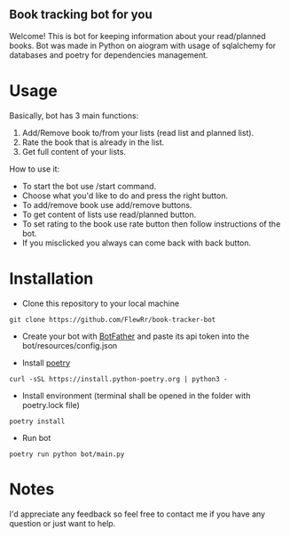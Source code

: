 ## Book tracking bot for you

Welcome! This is bot for keeping information about your read/planned books. Bot was made in Python on aiogram with usage of sqlalchemy for databases and poetry for dependencies management.


# Usage
Basically, bot has 3 main functions:      
  1. Add/Remove book to/from your lists (read list and planned list).
  2. Rate the book that is already in the list.
  3. Get full content of your lists.

How to use it:    
  * To start the bot use /start command.
  * Choose what you'd like to do and press the right button.
  * To add/remove book use add/remove buttons.
  * To get content of lists use read/planned button.
  * To set rating to the book use rate button then follow instructions of the bot.
  * If you misclicked you always can come back with back button.

# Installation

* Clone this repository to your local machine
```
git clone https://github.com/FlewRr/book-tracker-bot
```
* Create your bot with [BotFather](https://t.me/botfather) and paste its api token into the bot/resources/config.json

* Install [poetry](https://python-poetry.org/docs/)
```
curl -sSL https://install.python-poetry.org | python3 -
```
* Install environment (terminal shall be opened in the folder with poetry.lock file)
```
poetry install
```

* Run bot
```
poetry run python bot/main.py
```


# Notes
  I'd appreciate any feedback so feel free to contact me if you have any question or just want to help. 
